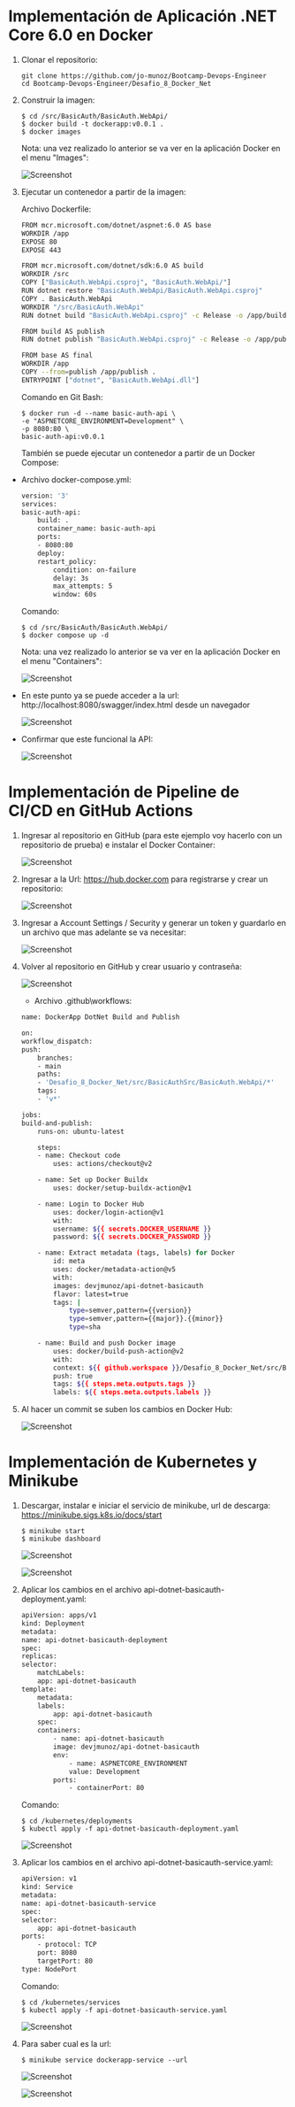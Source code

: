 # Implementación de Aplicación .NET Core 6.0 en Docker

1. Clonar el repositorio:
    ```shell
    git clone https://github.com/jo-munoz/Bootcamp-Devops-Engineer
    cd Bootcamp-Devops-Engineer/Desafio_8_Docker_Net
    ```

2. Construir la imagen:
    ```shell
    $ cd /src/BasicAuth/BasicAuth.WebApi/
    $ docker build -t dockerapp:v0.0.1 .
    $ docker images
    ```

    Nota: una vez realizado lo anterior se va ver en la aplicación Docker en el menu "Images":

    ![Screenshot](./assets/docker_images.png)

3. Ejecutar un contenedor a partir de la imagen:

    Archivo Dockerfile:

    ```bash
    FROM mcr.microsoft.com/dotnet/aspnet:6.0 AS base
    WORKDIR /app
    EXPOSE 80
    EXPOSE 443

    FROM mcr.microsoft.com/dotnet/sdk:6.0 AS build
    WORKDIR /src
    COPY ["BasicAuth.WebApi.csproj", "BasicAuth.WebApi/"]
    RUN dotnet restore "BasicAuth.WebApi/BasicAuth.WebApi.csproj"
    COPY . BasicAuth.WebApi
    WORKDIR "/src/BasicAuth.WebApi"
    RUN dotnet build "BasicAuth.WebApi.csproj" -c Release -o /app/build

    FROM build AS publish
    RUN dotnet publish "BasicAuth.WebApi.csproj" -c Release -o /app/publish /p:UseAppHost=false

    FROM base AS final
    WORKDIR /app
    COPY --from=publish /app/publish .
    ENTRYPOINT ["dotnet", "BasicAuth.WebApi.dll"]
    ```
    Comando en Git Bash:
    ```shell
    $ docker run -d --name basic-auth-api \
    -e "ASPNETCORE_ENVIRONMENT=Development" \
    -p 8080:80 \
    basic-auth-api:v0.0.1
    ```

    También  se puede ejecutar un contenedor a partir de un Docker Compose:

* Archivo docker-compose.yml:

    ```bash
    version: '3'
    services:
    basic-auth-api:
        build: .
        container_name: basic-auth-api
        ports:
        - 8080:80
        deploy:
        restart_policy:
            condition: on-failure
            delay: 3s
            max_attempts: 5
            window: 60s
    ```

    Comando:

      $ cd /src/BasicAuth/BasicAuth.WebApi/
      $ docker compose up -d

    Nota: una vez realizado lo anterior se va ver en la aplicación Docker en el menu "Containers":    

    ![Screenshot](./assets/docker_containers.png)

* En este punto ya se puede acceder a la url: http://localhost:8080/swagger/index.html desde un navegador

    ![Screenshot](./assets/docker_swagger.png)

* Confirmar que este funcional la API:

    ![Screenshot](./assets/docker_swagger_test.png)

# Implementación de Pipeline de CI/CD en GitHub Actions

1. Ingresar al repositorio en GitHub (para este ejemplo voy hacerlo con un repositorio de prueba) e instalar el Docker Container:

    ![Screenshot](./assets/docker_github_actions.png)

2. Ingresar a la Url: https://hub.docker.com para registrarse y crear un repositorio:

    ![Screenshot](./assets/docker_hub.png)

3. Ingresar a Account Settings / Security y generar un token y guardarlo en un archivo que mas adelante se va necesitar:

    ![Screenshot](./assets/docker_hub_tokens.png)

4. Volver al repositorio en GitHub y crear usuario y contraseña:

    ![Screenshot](./assets/docker_github_credentials.png)

    * Archivo .github\workflows:

    ```bash
    name: DockerApp DotNet Build and Publish

    on:
    workflow_dispatch:
    push:
        branches:
        - main    
        paths: 
        - 'Desafio_8_Docker_Net/src/BasicAuthSrc/BasicAuth.WebApi/*' 
        tags:
        - 'v*'

    jobs:
    build-and-publish:
        runs-on: ubuntu-latest

        steps:
        - name: Checkout code
            uses: actions/checkout@v2

        - name: Set up Docker Buildx
            uses: docker/setup-buildx-action@v1

        - name: Login to Docker Hub
            uses: docker/login-action@v1
            with:
            username: ${{ secrets.DOCKER_USERNAME }}
            password: ${{ secrets.DOCKER_PASSWORD }}

        - name: Extract metadata (tags, labels) for Docker
            id: meta
            uses: docker/metadata-action@v5
            with:
            images: devjmunoz/api-dotnet-basicauth
            flavor: latest=true
            tags: |
                type=semver,pattern={{version}}
                type=semver,pattern={{major}}.{{minor}}
                type=sha

        - name: Build and push Docker image
            uses: docker/build-push-action@v2
            with:
            context: ${{ github.workspace }}/Desafio_8_Docker_Net/src/BasicAuthSrc/BasicAuth.WebApi
            push: true          
            tags: ${{ steps.meta.outputs.tags }}
            labels: ${{ steps.meta.outputs.labels }}
    ```

5. Al hacer un commit se suben los cambios en Docker Hub:

    ![Screenshot](./assets/docker_hub_commits.png)

# Implementación de Kubernetes y Minikube

1. Descargar, instalar e iniciar el servicio de minikube, url de descarga: https://minikube.sigs.k8s.io/docs/start

    ```shell
    $ minikube start
    $ minikube dashboard
    ```

    ![Screenshot](./assets/kubernetes_start.png)

    ![Screenshot](./assets/kubernetes_dashboard.png)

2. Aplicar los cambios en el archivo api-dotnet-basicauth-deployment.yaml:

    ```bash
    apiVersion: apps/v1
    kind: Deployment
    metadata:
    name: api-dotnet-basicauth-deployment
    spec:
    replicas:
    selector:
        matchLabels:
        app: api-dotnet-basicauth
    template:
        metadata:
        labels:
            app: api-dotnet-basicauth
        spec:
        containers:
            - name: api-dotnet-basicauth
            image: devjmunoz/api-dotnet-basicauth
            env:
                - name: ASPNETCORE_ENVIRONMENT
                value: Development
            ports:
                - containerPort: 80
    ```

    Comando:    
    ```shell
    $ cd /kubernetes/deployments
    $ kubectl apply -f api-dotnet-basicauth-deployment.yaml
    ```
    
    ![Screenshot](./assets/kubernetes_services.png)

3. Aplicar los cambios en el archivo api-dotnet-basicauth-service.yaml:

    ```bash
    apiVersion: v1
    kind: Service
    metadata:
    name: api-dotnet-basicauth-service
    spec:
    selector:
        app: api-dotnet-basicauth
    ports:
        - protocol: TCP
        port: 8080
        targetPort: 80
    type: NodePort
    ```
    
    Comando:
    ```shell
    $ cd /kubernetes/services
    $ kubectl apply -f api-dotnet-basicauth-service.yaml
    ```
    
    ![Screenshot](./assets/kubernetes_deployments.png)
    
4. Para saber cual es la url:
    ```shell
    $ minikube service dockerapp-service --url
    ```

    ![Screenshot](./assets/kubernetes_get_url.png)
    
    ![Screenshot](./assets/kubernetes_test.png)    